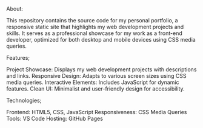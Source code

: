 About:

This repository contains the source code for my personal portfolio, a responsive static site that highlights my web development projects and skills. It serves as a professional showcase for my work as a front-end developer, optimized for both desktop and mobile devices using CSS media queries.

Features;

Project Showcase: Displays my web development projects with descriptions and links.
Responsive Design: Adapts to various screen sizes using CSS media queries.
Interactive Elements: Includes JavaScript for dynamic features.
Clean UI: Minimalist and user-friendly design for accessibility.

Technologies;

Frontend: HTML5, CSS, JavaScript
Responsiveness: CSS Media Queries
Tools: VS Code
Hosting: GitHub Pages
